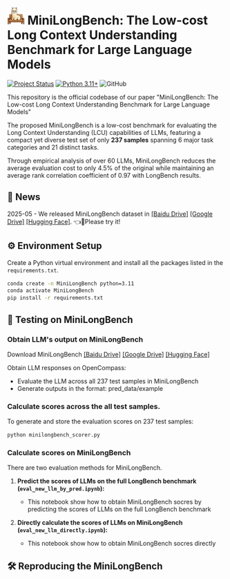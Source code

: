 # <img src="figure/logo.png" width="40" height="40"> MiniLongBench: The Low-cost Long Context Understanding Benchmark for Large Language Models

[![Project Status](https://img.shields.io/badge/status-active-brightgreen.svg)]()
[![Python 3.11+](https://img.shields.io/badge/python-3.11%2B-blue)]()
![GitHub](https://img.shields.io/github/license/gbup-group/DIANet.svg)


This repository is the official codebase of our paper "MiniLongBench: The Low-cost Long Context Understanding Benchmark for Large Language Models" 

The proposed MiniLongBench is a low-cost benchmark for evaluating the Long Context Understanding (LCU) capabilities of LLMs, featuring a compact yet diverse test set of only **237 samples** spanning 6 major task categories and 21 distinct tasks.

Through empirical analysis of over 60 LLMs, MiniLongBench reduces the average evaluation cost to only 4.5% of the original while maintaining an average rank correlation coefficient of 0.97 with LongBench results.


## 🎉 News

2025-05 - We released MiniLongBench dataset in [[Baidu Drive]](https://pan.baidu.com/s/1h2xeM2iEPJmdp9H-ZQpaMA?pwd=m1ce) [[Google Drive]](https://drive.google.com/drive/folders/1LnIk4zKQMjBKX7oFr1-FHUzpsmPISAIQ?usp=sharing) [[Hugging Face]](https://huggingface.co/datasets/linggm/RouterEval). 👈🎉Please try it! 



## ⚙️ Environment Setup
Create a Python virtual environment and install all the packages listed in the ```requirements.txt```.
```bash
conda create -n MiniLongBench python=3.11
conda activate MiniLongBench
pip install -r requirements.txt
```

## 🧪 Testing on MiniLongBench
### Obtain LLM's output on MiniLongBench
Download MiniLongBench  [[Baidu Drive]](https://pan.baidu.com/s/1h2xeM2iEPJmdp9H-ZQpaMA?pwd=m1ce) [[Google Drive]](https://drive.google.com/drive/folders/1LnIk4zKQMjBKX7oFr1-FHUzpsmPISAIQ?usp=sharing) [[Hugging Face]](https://huggingface.co/datasets/linggm/RouterEval)

Obtain LLM responses on OpenCompass:

* Evaluate the LLM across all 237 test samples in MiniLongBench
* Generate outputs in the format: pred_data/example


### Calculate scores across the all test samples.

To generate and store the evaluation scores on 237 test samples:

```bash
python minilongbench_scorer.py
```


### Calculate scores on MiniLongBench 
There are two evaluation methods for MiniLongBench.

1. **Predict the scores of LLMs on the full LongBench benchmark (`eval_new_llm_by_pred.ipynb`):**
   - This notebook show how to obtain MiniLongBench socres by predicting the scores of LLMs on the full LongBench benchmark

2. **Directly calculate the scores of LLMs on MiniLongBench (`eval_new_llm_directly.ipynb`):**
   - This notebook show how to obtain MiniLongBench socres directly



## 🛠️ Reproducing the MiniLongBench 







